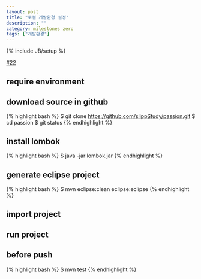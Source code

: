 ```yaml
---
layout: post
title: "로컬 개발환경 설정"
description: ""
category: milestones zero
tags: ["개발환경"]
---
```

{% include JB/setup %}

[#22](https://github.com/slippStudy/passion/issues/22)

## require environment

## download source in github 
{% highlight bash %} $ git clone  https://github.com/slippStudy/passion.git
$ cd passion
$ git status {% endhighlight %}


## install lombok 
{% highlight bash %} $ java -jar lombok.jar {% endhighlight %}

## generate eclipse project
{% highlight bash %} $ mvn eclipse:clean eclipse:eclipse {% endhighlight %}

## import project 

## run project


## before push
{% highlight bash %} $ mvn test {% endhighlight %}
